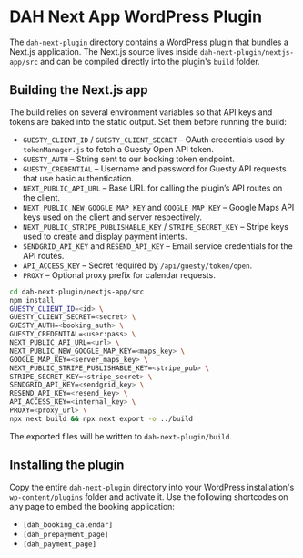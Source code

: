 # DAH Next App WordPress Plugin

The `dah-next-plugin` directory contains a WordPress plugin that bundles a
Next.js application. The Next.js source lives inside
`dah-next-plugin/nextjs-app/src` and can be compiled directly into the plugin's
`build` folder.

## Building the Next.js app

The build relies on several environment variables so that API keys and tokens
are baked into the static output. Set them before running the build:

- `GUESTY_CLIENT_ID` / `GUESTY_CLIENT_SECRET` – OAuth credentials used by
  `tokenManager.js` to fetch a Guesty Open API token.
- `GUESTY_AUTH` – String sent to our booking token endpoint.
- `GUESTY_CREDENTIAL` – Username and password for Guesty API requests that use
  basic authentication.
- `NEXT_PUBLIC_API_URL` – Base URL for calling the plugin’s API routes on the
  client.
- `NEXT_PUBLIC_NEW_GOOGLE_MAP_KEY` and `GOOGLE_MAP_KEY` – Google Maps API keys
  used on the client and server respectively.
- `NEXT_PUBLIC_STRIPE_PUBLISHABLE_KEY` / `STRIPE_SECRET_KEY` – Stripe keys used
  to create and display payment intents.
- `SENDGRID_API_KEY` and `RESEND_API_KEY` – Email service credentials for the
  API routes.
- `API_ACCESS_KEY` – Secret required by `/api/guesty/token/open`.
- `PROXY` – Optional proxy prefix for calendar requests.

```bash
cd dah-next-plugin/nextjs-app/src
npm install
GUESTY_CLIENT_ID=<id> \
GUESTY_CLIENT_SECRET=<secret> \
GUESTY_AUTH=<booking_auth> \
GUESTY_CREDENTIAL=<user:pass> \
NEXT_PUBLIC_API_URL=<url> \
NEXT_PUBLIC_NEW_GOOGLE_MAP_KEY=<maps_key> \
GOOGLE_MAP_KEY=<server_maps_key> \
NEXT_PUBLIC_STRIPE_PUBLISHABLE_KEY=<stripe_pub> \
STRIPE_SECRET_KEY=<stripe_secret> \
SENDGRID_API_KEY=<sendgrid_key> \
RESEND_API_KEY=<resend_key> \
API_ACCESS_KEY=<internal_key> \
PROXY=<proxy_url> \
npx next build && npx next export -o ../build
```

The exported files will be written to `dah-next-plugin/build`.

## Installing the plugin

Copy the entire `dah-next-plugin` directory into your WordPress installation's
`wp-content/plugins` folder and activate it. Use the following shortcodes on any
page to embed the booking application:

- `[dah_booking_calendar]`
- `[dah_prepayment_page]`
- `[dah_payment_page]`
